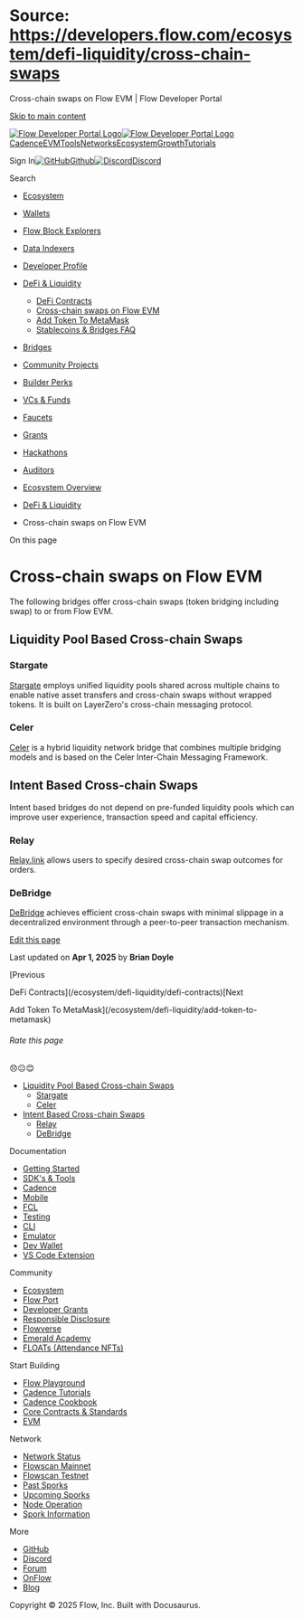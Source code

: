 # Source: https://developers.flow.com/ecosystem/defi-liquidity/cross-chain-swaps

Cross-chain swaps on Flow EVM | Flow Developer Portal



[Skip to main content](#__docusaurus_skipToContent_fallback)

[![Flow Developer Portal Logo](/img/flow-docs-logo-dark.png)![Flow Developer Portal Logo](/img/flow-docs-logo-light.png)](/)[Cadence](/build/flow)[EVM](/evm/about)[Tools](/tools/clients)[Networks](/networks/flow-networks)[Ecosystem](/ecosystem)[Growth](/growth)[Tutorials](/tutorials)

Sign In[![GitHub]()Github](https://github.com/onflow)[![Discord]()Discord](https://discord.gg/flow)

Search

* [Ecosystem](/ecosystem)
* [Wallets](/ecosystem/wallets)
* [Flow Block Explorers](/ecosystem/block-explorers)
* [Data Indexers](/ecosystem/data-indexers)
* [Developer Profile](/ecosystem/developer-profile)
* [DeFi & Liquidity](/ecosystem/defi-liquidity)

  + [DeFi Contracts](/ecosystem/defi-liquidity/defi-contracts)
  + [Cross-chain swaps on Flow EVM](/ecosystem/defi-liquidity/cross-chain-swaps)
  + [Add Token To MetaMask](/ecosystem/defi-liquidity/add-token-to-metamask)
  + [Stablecoins & Bridges FAQ](/ecosystem/defi-liquidity/faq)
* [Bridges](/ecosystem/bridges)
* [Community Projects](/ecosystem/projects)
* [Builder Perks](/ecosystem/builder-perks)
* [VCs & Funds](/ecosystem/vcs-and-funds)
* [Faucets](/ecosystem/faucets)
* [Grants](/ecosystem/grants)
* [Hackathons](/ecosystem/hackathons)
* [Auditors](/ecosystem/auditors)
* [Ecosystem Overview](/ecosystem/overview)

* [DeFi & Liquidity](/ecosystem/defi-liquidity)
* Cross-chain swaps on Flow EVM

On this page

# Cross-chain swaps on Flow EVM

The following bridges offer cross-chain swaps (token bridging including swap) to or from Flow EVM.

## Liquidity Pool Based Cross-chain Swaps[​](#liquidity-pool-based-cross-chain-swaps "Direct link to Liquidity Pool Based Cross-chain Swaps")

### Stargate[​](#stargate "Direct link to Stargate")

[Stargate](https://stargate.finance) employs unified liquidity pools shared across multiple chains to enable native asset transfers and cross-chain swaps
without wrapped tokens. It is built on LayerZero's cross-chain messaging protocol.

### Celer[​](#celer "Direct link to Celer")

[Celer](https://cbridge.celer.network) is a hybrid liquidity network bridge that combines multiple bridging models and is based on the Celer
Inter-Chain Messaging Framework.

## Intent Based Cross-chain Swaps[​](#intent-based-cross-chain-swaps "Direct link to Intent Based Cross-chain Swaps")

Intent based bridges do not depend on pre-funded liquidity pools which can improve user experience, transaction speed and capital efficiency.

### Relay[​](#relay "Direct link to Relay")

[Relay.link](https://relay.link/bridge/base) allows users to specify desired cross-chain swap outcomes for orders.

### DeBridge[​](#debridge "Direct link to DeBridge")

[DeBridge](https://app.debridge.finance/) achieves efficient cross-chain swaps with minimal slippage in a decentralized environment
through a peer-to-peer transaction mechanism.

[Edit this page](https://github.com/onflow/docs/tree/main/docs/ecosystem/defi-liquidity/cross-chain-swaps.md)

Last updated on **Apr 1, 2025** by **Brian Doyle**

[Previous

DeFi Contracts](/ecosystem/defi-liquidity/defi-contracts)[Next

Add Token To MetaMask](/ecosystem/defi-liquidity/add-token-to-metamask)

###### Rate this page

😞😐😊

* [Liquidity Pool Based Cross-chain Swaps](#liquidity-pool-based-cross-chain-swaps)
  + [Stargate](#stargate)
  + [Celer](#celer)
* [Intent Based Cross-chain Swaps](#intent-based-cross-chain-swaps)
  + [Relay](#relay)
  + [DeBridge](#debridge)

Documentation

* [Getting Started](/build/getting-started/contract-interaction)
* [SDK's & Tools](/tools)
* [Cadence](https://cadence-lang.org/docs/)
* [Mobile](/build/guides/mobile/overview)
* [FCL](/tools/clients/fcl-js)
* [Testing](/build/smart-contracts/testing)
* [CLI](/tools/flow-cli)
* [Emulator](/tools/emulator)
* [Dev Wallet](https://github.com/onflow/fcl-dev-wallet)
* [VS Code Extension](/tools/vscode-extension)

Community

* [Ecosystem](/ecosystem)
* [Flow Port](https://port.onflow.org/)
* [Developer Grants](https://github.com/onflow/developer-grants)
* [Responsible Disclosure](https://flow.com/flow-responsible-disclosure)
* [Flowverse](https://www.flowverse.co/)
* [Emerald Academy](https://academy.ecdao.org/)
* [FLOATs (Attendance NFTs)](https://floats.city/)

Start Building

* [Flow Playground](https://play.flow.com/)
* [Cadence Tutorials](https://cadence-lang.org/docs/tutorial/first-steps)
* [Cadence Cookbook](https://open-cadence.onflow.org)
* [Core Contracts & Standards](/build/core-contracts)
* [EVM](/evm/about)

Network

* [Network Status](https://status.onflow.org/)
* [Flowscan Mainnet](https://flowscan.io/)
* [Flowscan Testnet](https://testnet.flowscan.io/)
* [Past Sporks](/networks/node-ops/node-operation/past-sporks)
* [Upcoming Sporks](/networks/node-ops/node-operation/upcoming-sporks)
* [Node Operation](/networks/node-ops)
* [Spork Information](/networks/node-ops/node-operation/spork)

More

* [GitHub](https://github.com/onflow)
* [Discord](https://discord.gg/flow)
* [Forum](https://forum.onflow.org/)
* [OnFlow](https://onflow.org/)
* [Blog](https://flow.com/blog)

Copyright © 2025 Flow, Inc. Built with Docusaurus.
